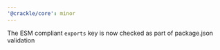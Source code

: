 ```yaml
---
'@crackle/core': minor
---
```


The ESM compliant `exports` key is now checked as part of package.json validation
